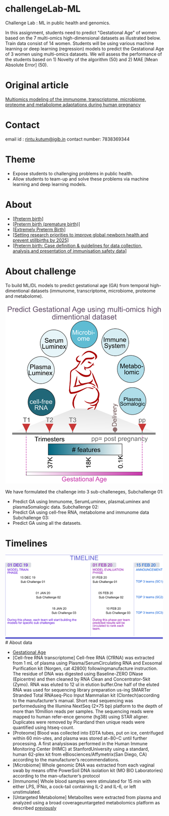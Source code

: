 # challengeLab-ML
Challenge Lab : ML in public health and genomics.

In this assignment, students need to predict "Gestational Age" of women based on the 7 multi-omics high-dimensional datasets as illustrated below. Train data consist of 14 women. Students will be using various machine learning or deep learning (regression) models to predict the Gestational Age of 3 women using multi-omics datasets. We will assess the performance of the students based on 1) Novelty of the algorithm (50) and 2) MAE [Mean Absolute Error] (50).


# Original article
[Multiomics modeling of the immunome, transcriptome, microbiome, proteome and metabolome adaptations during human pregnancy](https://academic.oup.com/bioinformatics/article/35/1/95/5047759/)
# Contact
email id : rintu.kutum@igib.in
contact number: 7838369344
# Theme
- Expose students to challenging problems in public health.
- Allow students to team-up and solve these problems via machine learning and deep learning models.

# About
- [[Preterm birth]](https://www.who.int/news-room/fact-sheets/detail/preterm-birth)
- [[Preterm birth (premature birth)]](https://www.nhp.gov.in/disease/reproductive-system/female-gynaecological-diseases-/preterm-birth)
- [[Extremely Preterm Birth]](https://www.acog.org/Patients/FAQs/Extremely-Preterm-Birth)
- [[Setting research priorities to improve global newborn health and prevent stillbirths by 2025]](https://www.ncbi.nlm.nih.gov/pmc/articles/PMC4576458/pdf/jogh-06-010508.pdf)
- [[Preterm birth: Case definition & guidelines for data collection, analysis,and presentation of immunisation safety data]](https://www.ncbi.nlm.nih.gov/pmc/articles/PMC5139808/pdf/main.pdf)


# About challenge
To build ML/DL models to predict gestational age (GA) from temporal high-dimentional
datasets (immunome, transcriptome, microbiome, proteome and metabolome).

<img src="figures/figure-01.png" title="Challenge" width="500" />

We have formulated the challenge into 3 sub-challeneges,
Subchallenge 01:
- Predict GA using Immunome, SerumLuminex, plasmaLuminex and plasmaSomalogic data.
Subchallenge 02:
- Predict GA using cell-free RNA, metabolome and immunome data
Subchallenge 03:
- Predict GA using all the datasets.

# Timelines

<img src="figures/figure-02-150dpi.png" title="Challenge" width="500" />
# About data

- [Gestational Age](https://www.ncbi.nlm.nih.gov/pubmed/24764329)
- [Cell-free RNA transcriptome]
  Cell-free RNA (CfRNA) was extracted from 1 mL of plasma using Plasma/SerumCirculating RNA and Exosomal Purification kit (Norgen, cat 42800) followingmanufacture  instruction.   The  residue  of  DNA  was  digested  using  Baseline-ZERO DNase (Epicentre) and then cleaned by RNA Clean and Concentrator-5kit (Zymo).  RNA was eluted to 12 ul in elution buffer.One half of the eluted RNA was used for sequencing library preparation us-ing SMARTer Stranded Total RNAseq-Pico Input Mammalian kit (Clontech)according to the manufacturer’s manual.  Short read sequencing was performedusing the Illumina NextSeq (2×75 bp) platform to the depth of more than 10million reads per samples.  The sequencing reads were mapped to human refer-ence genome (hg38) using STAR aligner.  Duplicates were removed by Picardand then unique reads were quantified using htseq-count.
- [Proteome]
  Blood was collected into EDTA tubes, put on ice, centrifuged within 60 min-utes, and plasma was stored at−80◦C until further processing.  A first analysiswas performed in the Human Immune Monitoring Center (HIMC) at StanfordUniversity using a standard,  human 62-plex kit from eBiosciences/Affymetrix(San  Diego,  CA)  according  to  the  manufacturer’s  recommendations.  
- [Microbiome]
  Whole  genomic  DNA  was  extracted  from  each  vaginal  swab  by  means  ofthe PowerSoil DNA isolation kit (MO BIO Laboratories) according to the man-ufacturer’s  protocol
- [Immunome]
  Whole blood samples were stimulated for 15 min with either LPS, IFNα, a cock-tail containing IL-2 and IL-6, or left unstimulated.  
- [Untargeted Metabolome]
  Metabolites were extracted from plasma and analyzed using a broad coverageuntargeted  metabolomics  platform  as  described  [previously](https://www.ncbi.nlm.nih.gov/pubmed/25787789)  
